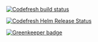 [![Codefresh build status]( https://g.codefresh.io/api/badges/build?repoOwner=bjornmagnusson&repoName=express-demo&branch=master&pipelineName=express-demo&accountName=bjornmagnusson&type=cf-1)]( https://g.codefresh.io/repositories/bjornmagnusson/express-demo/builds?filter=trigger:build;branch:master;service:5aa3d9854ab14c0001bc0ec8~express-demo)

[![Codefresh Helm Release Status]( https://g.codefresh.io/api/badges/release?type=cf-1&key=eyJhbGciOiJIUzI1NiJ9.NWE5ZWU1OGU2OTNiYzcwMDAxY2Y4NTQy.6tvXEnmBuJziF--yHH_3NxIv5fGaQ51zuemlPaZQZnQ&selector=micro@codefresh&name=express-demo&tillerNamespace=kube-system)]( https://g.codefresh.io/helm/releases/micro@codefresh/kube-system/express-demo/services)

[![Greenkeeper badge](https://badges.greenkeeper.io/bjornmagnusson/express-demo.svg)](https://greenkeeper.io/)
